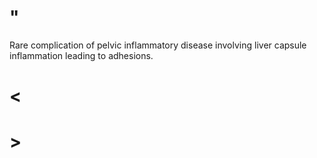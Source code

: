 # "

Rare complication of pelvic inflammatory disease involving liver capsule inflammation leading to adhesions.

# <

# >
